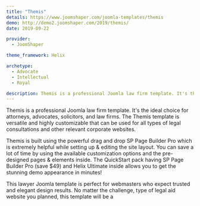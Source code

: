 ```yaml
---
title: "Themis"
details: https://www.joomshaper.com/joomla-templates/themis
demo: http://demo2.joomshaper.com/2019/themis/
date: 2019-09-22

provider:
  - JoomShaper

theme_framework: Helix

archetype:
  - Advocate
  - Intellectual
  - Royal

description: Themis is a professional Joomla law firm template. It's the ideal choice for attorneys, advocates, solicitors, and law firms. The Themis template is versatile and highly customizable that can be used for all types of legal consultations and other relevant corporate websites.
---
```


Themis is a professional Joomla law firm template. It's the ideal choice for attorneys, advocates, solicitors, and law firms. The Themis template is versatile and highly customizable that can be used for all types of legal consultations and other relevant corporate websites.

Themis is built using the powerful drag and drop SP Page Builder Pro which is extremely helpful while setting up & editing the site layout. You can save a lot of time by using the available customization options and the pre-designed pages & elements inside. The QuickStart pack having SP Page Builder Pro (save \$49) and Helix Ultimate inside allows you to get the stunning demo appearance in minutes!

This lawyer Joomla template is perfect for webmasters who expect trusted and elegant design results. No matter the challenge, type of legal aid website you planned, this template will be a
